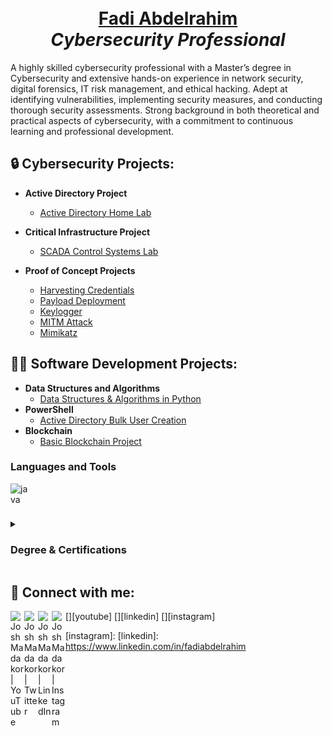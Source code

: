 # <div align="center"><br/><a href="https://www.linkedin.com/in/fadi-a-92082a199/">Fadi Abdelrahim</a></div> <div align="center">*Cybersecurity Professional*</div>

A highly skilled cybersecurity professional with a Master’s degree in Cybersecurity and extensive hands-on experience in network security, digital forensics, IT risk management, and ethical hacking. Adept at identifying vulnerabilities, implementing security measures, and conducting thorough security assessments. Strong background in both theoretical and practical aspects of cybersecurity, with a commitment to continuous learning and professional development. 
  
## 🔒 Cybersecurity Projects:

- **Active Directory Project**
  - [Active Directory Home Lab](https://github.com/fadiabdelrahim/Active-Directory)
 
- **Critical Infrastructure Project**
  - [SCADA Control Systems Lab](https://github.com/fadiabdelrahim/SCADA-Control-Systems)

- <b>Proof of Concept Projects</b>
  - [Harvesting Credentials](https://github.com/fadiabdelrahim/Harvesting-Credentials)
  - [Payload Deployment](https://github.com/fadiabdelrahim/Payload-Deployment)
  - [Keylogger](https://github.com/fadiabdelrahim/Keylogger)
  - [MITM Attack](https://github.com/fadiabdelrahim/MITM-Attack)
  - [Mimikatz](https://github.com/fadiabdelrahim/Mimikatz)
 
## 👨‍💻 Software Development Projects:

- <b>Data Structures and Algorithms </b>
  - [Data Structures & Algorithms in Python](https://github.com/fadiabdelrahim/Data-Structures-and-Algorithms-in-Python)
- <b>PowerShell</b>
  - [Active Directory Bulk User Creation](https://github.com/fadiabdelrahim/Active-Directory-Bulk-User-Creation)
- <b>Blockchain</b>
  - [Basic Blockchain Project](https://github.com/fadiabdelrahim/Blockchain)  

  
### Languages and Tools

<img align="left" alt="java" width="30px" style="padding-right:10px;" src="https://cdn.jsdelivr.net/gh/devicons/devicon/icons/java/java-original.svg"/>
<br />

#

<details><summary><h3>Degree & Certifications</h3></summary> 
  <p align="center"><img src="images/Fadi Abdelrahim Master Degree.png"></p>
  <p align="center"><img src="images/Microsoft Cybersecurity Analyst Certificate.png"></p>
  <p align="center"><img src="images/COMPTIA SECURITY+ Certificate.jpg"></p>
  <p align="center"><img src="images/IS-100.C_certificate.png"></p>
</details>

<h2> 🤳 Connect with me:</h2>

[<img align="left" alt="JoshMadakor | YouTube" width="22px" src="https://cdn.jsdelivr.net/npm/simple-icons@v3/icons/youtube.svg" />][youtube]
[<img align="left" alt="JoshMadakor | Twitter" width="22px" src="https://cdn.jsdelivr.net/npm/simple-icons@v3/icons/twitter.svg" />][twitter]
[<img align="left" alt="JoshMadakor | LinkedIn" width="22px" src="https://cdn.jsdelivr.net/npm/simple-icons@v3/icons/linkedin.svg" />][linkedin]
[<img align="left" alt="JoshMadakor | Instagram" width="22px" src="https://cdn.jsdelivr.net/npm/simple-icons@v3/icons/instagram.svg" />][instagram]

[twitter]: 
[youtube]: 
[instagram]: 
[linkedin]: https://www.linkedin.com/in/fadiabdelrahim

